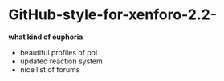 # GitHub-style-for-xenforo-2.2-
**what kind of euphoria**
* beautiful profiles of pol
* updated reaction system
* nice list of forums
